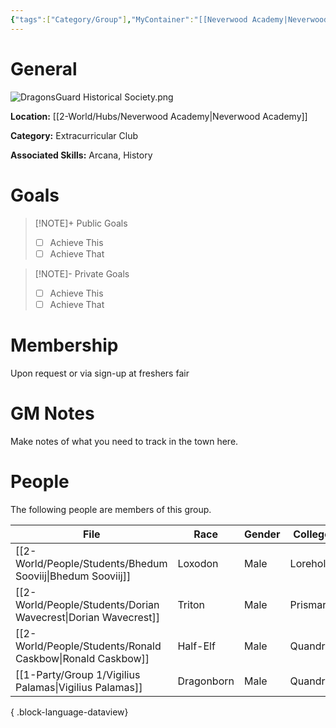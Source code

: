 ```yaml
---
{"tags":["Category/Group"],"MyContainer":"[[Neverwood Academy|Neverwood Academy]]","MyCategory":"Extracurricular Club","image":"DragonsGuard Historical Society.png","obsidianUIMode":"preview","leaders":null,"staff":null,"members":null,"initiates":null,"primary_contact":null,"Skill1":"Arcana","Skill2":"History","dg-publish":true,"dg-path":"World/Groups/Extracurricular Club/Dragonsguard Historical Society.md","permalink":"/world/groups/extracurricular-club/dragonsguard-historical-society/","dgPassFrontmatter":true,"updated":"2025-10-04T00:46:22.000+01:00"}
---
```



# General

![DragonsGuard Historical Society.png](/img/user/z_Assets/Extracurriculars/DragonsGuard%20Historical%20Society.png)

**Location:** [[2-World/Hubs/Neverwood Academy\|Neverwood Academy]]

**Category:** Extracurricular Club

**Associated Skills:** Arcana, History

# Goals

> [!NOTE]+ Public Goals
> - [ ] Achieve This
> - [ ] Achieve That

> [!NOTE]- Private Goals
> - [ ] Achieve This
> - [ ] Achieve That

# Membership
Upon request or via sign-up at freshers fair

# GM Notes

Make notes of what you need to track in the town here. 


# People

The following people are members of this group.  


| File                                                              | Race       | Gender | College  |
| ----------------------------------------------------------------- | ---------- | ------ | -------- |
| [[2-World/People/Students/Bhedum Sooviij\|Bhedum Sooviij]]     | Loxodon    | Male   | Lorehold |
| [[2-World/People/Students/Dorian Wavecrest\|Dorian Wavecrest]] | Triton     | Male   | Prismari |
| [[2-World/People/Students/Ronald Caskbow\|Ronald Caskbow]]     | Half-Elf   | Male   | Quandrix |
| [[1-Party/Group 1/Vigilius Palamas\|Vigilius Palamas]]         | Dragonborn | Male   | Quandrix |

{ .block-language-dataview}
